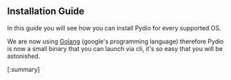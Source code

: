## Installation Guide

In this guide you will see how you can install Pydio for every supported OS.

We are now using [Golang](https://golang.org/) (google's programming language) therefore Pydio is now a small binary that you can launch via cli, it's so easy that you will be astonished.

[:summary]
